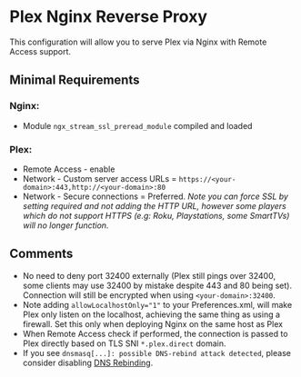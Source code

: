 # Plex Nginx Reverse Proxy
 
This configuration will allow you to serve Plex via Nginx with Remote Access support. 
 
## Minimal Requirements
 
### Nginx:
* Module `ngx_stream_ssl_preread_module` compiled and loaded
 
### Plex:
* Remote Access - enable
* Network - Custom server access URLs = `https://<your-domain>:443,http://<your-domain>:80`
* Network - Secure connections = Preferred. _Note you can force SSL by setting required and not adding the HTTP URL, however some players which do not support HTTPS (e.g: Roku, Playstations, some SmartTVs) will no longer function._
 
## Comments
 
* No need to deny port 32400 externally (Plex still pings over 32400, some clients may use 32400 by mistake despite 443 and 80 being set). Connection will still be encrypted when using `<your-domain>:32400`.
* Note adding `allowLocalhostOnly="1"` to your Preferences.xml, will make Plex only listen on the localhost, achieving the same thing as using a firewall. Set this only when deploying Nginx on the same host as Plex
* When Remote Access check if performed, the connection is passed to Plex directly based on TLS SNI `*.plex.direct` domain.
* If you see `dnsmasq[...]: possible DNS-rebind attack detected`, please consider disabling [DNS Rebinding](https://support.plex.tv/articles/206225077-how-to-use-secure-server-connections/).

